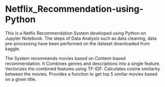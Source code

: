 # Netflix_Recommendation-using-Python

This is a Netfix Recommendation System developed using Python on Jupyter Notebook.
The steps of Data Analysis such as data cleaning, data pre-processing have been performed on the dataset downloaded from kaggle.

The System recommends movies based on Content-based recommendation.
It Combines genres and descriptions into a single feature.
Vectorizes the combined features using TF-IDF.
Calculates cosine similarity between the movies.
Provides a function to get top 5 similar movies based on a given title.

